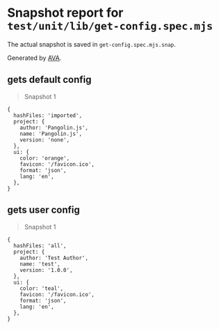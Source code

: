 # Snapshot report for `test/unit/lib/get-config.spec.mjs`

The actual snapshot is saved in `get-config.spec.mjs.snap`.

Generated by [AVA](https://avajs.dev).

## gets default config

> Snapshot 1

    {
      hashFiles: 'imported',
      project: {
        author: 'Pangolin.js',
        name: 'Pangolin.js',
        version: 'none',
      },
      ui: {
        color: 'orange',
        favicon: '/favicon.ico',
        format: 'json',
        lang: 'en',
      },
    }

## gets user config

> Snapshot 1

    {
      hashFiles: 'all',
      project: {
        author: 'Test Author',
        name: 'test',
        version: '1.0.0',
      },
      ui: {
        color: 'teal',
        favicon: '/favicon.ico',
        format: 'json',
        lang: 'en',
      },
    }
